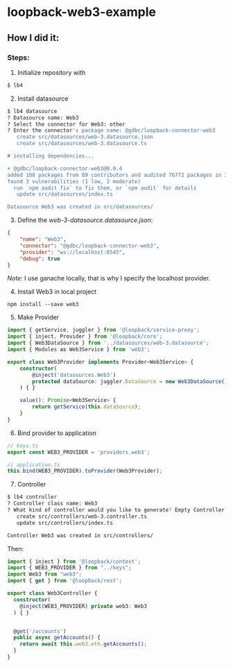 # loopback-web3-example

## How I did it:
### Steps:
1. Initialize repository with
```bash
$ lb4
```
2. Install datasource
```bash
$ lb4 datasource
? Datasource name: Web3
? Select the connector for Web3: other
? Enter the connector's package name: @gdbc/loopback-connector-web3
   create src/datasources/web-3.datasource.json
   create src/datasources/web-3.datasource.ts

# installing dependencies...

+ @gdbc/loopback-connector-web3@0.0.4
added 108 packages from 89 contributors and audited 76772 packages in 37.381s
found 3 vulnerabilities (1 low, 2 moderate)
  run `npm audit fix` to fix them, or `npm audit` for details
   update src/datasources/index.ts

Datasource Web3 was created in src/datasources/
```
3. Define the _web-3-datasource.datasource.json_:
```json
{
	"name": "Web3",
	"connector": "@gdbc/loopback-connector-web3",
	"provider": "ws://localhost:8545",
	"debug": true
}
```

_Note_: I use ganache locally, that is why I specify the localhost provider.


4. Install Web3 in local project
```
npm install --save web3
```

5. Make Provider
```ts
import { getService, juggler } from '@loopback/service-proxy';
import { inject, Provider } from '@loopback/core';
import { Web3DataSource } from '../datasources/web-3.datasource';
import { Modules as Web3Service } from 'web3';

export class Web3Provider implements Provider<Web3Service> {
	constructor(
		@inject('datasources.Web3')
		protected dataSource: juggler.DataSource = new Web3DataSource(),
	) { }

	value(): Promise<Web3Service> {
		return getService(this.dataSource);
	}
}
```

6. Bind provider to application



```ts
// keys.ts
export const WEB3_PROVIDER = 'providers.web3';
```

```ts
// application.ts
this.bind(WEB3_PROVIDER).toProvider(Web3Provider);
```

7. Controller
```bash
$ lb4 controller
? Controller class name: Web3
? What kind of controller would you like to generate? Empty Controller
   create src/controllers/web-3.controller.ts
   update src/controllers/index.ts

Controller Web3 was created in src/controllers/

```
Then:
```ts
import { inject } from '@loopback/context';
import { WEB3_PROVIDER } from "../keys";
import Web3 from "web3";
import { get } from '@loopback/rest';

export class Web3Controller {
  constructor(
    @inject(WEB3_PROVIDER) private web3: Web3
  ) { }


  @get('/accounts')
  public async getAccounts() {
    return await this.web3.eth.getAccounts();
  }
}
```
